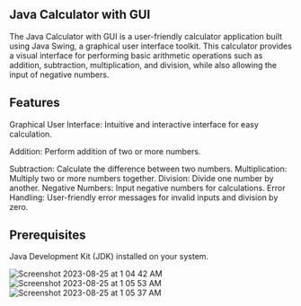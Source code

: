 ## Java Calculator with GUI

The Java Calculator with GUI is a user-friendly calculator application built using Java Swing, a graphical user interface toolkit. This calculator provides a visual interface for performing basic arithmetic operations such as addition, subtraction, multiplication, and division, while also allowing the input of negative numbers.

## Features
Graphical User Interface: Intuitive and interactive interface for easy calculation.  

Addition: Perform addition of two or more numbers.  

Subtraction: Calculate the difference between two numbers.
Multiplication: Multiply two or more numbers together.
Division: Divide one number by another.
Negative Numbers: Input negative numbers for calculations.
Error Handling: User-friendly error messages for invalid inputs and division by zero.

## Prerequisites
Java Development Kit (JDK) installed on your system.


![Screenshot 2023-08-25 at 1 04 42 AM](https://github.com/SabaDzotsenidze/basic-calculator/assets/138164412/efb32341-54b0-4f56-a57d-fe882355751f)
![Screenshot 2023-08-25 at 1 05 53 AM](https://github.com/SabaDzotsenidze/basic-calculator/assets/138164412/1304ff42-c4b9-4f6f-9e24-f0762e09bba6)
![Screenshot 2023-08-25 at 1 05 37 AM](https://github.com/SabaDzotsenidze/basic-calculator/assets/138164412/88532bba-c430-4e8f-8e58-97a29d9f3506)

